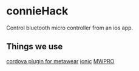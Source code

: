 # connieHack
Control bluetooth micro controller from an ios app.

## Things we use
[cordova plugin for metawear](https://github.com/ldeluca/cordova-plugin-metawear) 
[ionic](http://ionicframework.com/) 
[MWPRO](https://mbientlab.com/metawearr/) 

